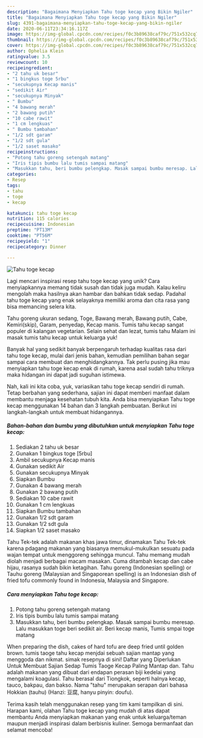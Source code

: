 ```yaml
---
description: "Bagaimana Menyiapkan Tahu toge kecap yang Bikin Ngiler"
title: "Bagaimana Menyiapkan Tahu toge kecap yang Bikin Ngiler"
slug: 4391-bagaimana-menyiapkan-tahu-toge-kecap-yang-bikin-ngiler
date: 2020-06-11T23:34:16.117Z
image: https://img-global.cpcdn.com/recipes/f0c3b89638caf79c/751x532cq70/tahu-toge-kecap-foto-resep-utama.jpg
thumbnail: https://img-global.cpcdn.com/recipes/f0c3b89638caf79c/751x532cq70/tahu-toge-kecap-foto-resep-utama.jpg
cover: https://img-global.cpcdn.com/recipes/f0c3b89638caf79c/751x532cq70/tahu-toge-kecap-foto-resep-utama.jpg
author: Ophelia Klein
ratingvalue: 3.5
reviewcount: 10
recipeingredient:
- "2 tahu uk besar"
- "1 bingkus toge 5rbu"
- "secukupnya Kecap manis"
- "sedikit Air"
- "secukupnya Minyak"
- " Bumbu"
- "4 bawang merah"
- "2 bawang putih"
- "10 cabe rawit"
- "1 cm lengkuas"
- " Bumbu tambahan"
- "1/2 sdt garam"
- "1/2 sdt gula"
- "1/2 saset masako"
recipeinstructions:
- "Potong tahu goreng setengah matang"
- "Iris tipis bumbu lalu tumis sampai matang"
- "Masukkan tahu, beri bumbu pelengkap. Masak sampai bumbu meresap. Lalu masukkan toge beri sedikit air. Beri kecap manis, Tumis smpai toge matang"
categories:
- Resep
tags:
- tahu
- toge
- kecap

katakunci: tahu toge kecap 
nutrition: 115 calories
recipecuisine: Indonesian
preptime: "PT13M"
cooktime: "PT56M"
recipeyield: "1"
recipecategory: Dinner

---
```



![Tahu toge kecap](https://img-global.cpcdn.com/recipes/f0c3b89638caf79c/751x532cq70/tahu-toge-kecap-foto-resep-utama.jpg)

Lagi mencari inspirasi resep tahu toge kecap yang unik? Cara menyiapkannya memang tidak susah dan tidak juga mudah. Kalau keliru mengolah maka hasilnya akan hambar dan bahkan tidak sedap. Padahal tahu toge kecap yang enak selayaknya memiliki aroma dan cita rasa yang bisa memancing selera kita.

Tahu goreng ukuran sedang, Toge, Bawang merah, Bawang putih, Cabe, Kemiri(skip), Garam, penyedap, Kecap manis. Tumis tahu kecap sangat populer di kalangan vegetarian. Selain sehat dan lezat, tumis tahu Malam ini masak tumis tahu kecap untuk keluarga yuk!

Banyak hal yang sedikit banyak berpengaruh terhadap kualitas rasa dari tahu toge kecap, mulai dari jenis bahan, kemudian pemilihan bahan segar sampai cara membuat dan menghidangkannya. Tak perlu pusing jika mau menyiapkan tahu toge kecap enak di rumah, karena asal sudah tahu triknya maka hidangan ini dapat jadi suguhan istimewa.


Nah, kali ini kita coba, yuk, variasikan tahu toge kecap sendiri di rumah. Tetap berbahan yang sederhana, sajian ini dapat memberi manfaat dalam membantu menjaga kesehatan tubuh kita. Anda bisa menyiapkan Tahu toge kecap menggunakan 14 bahan dan 3 langkah pembuatan. Berikut ini langkah-langkah untuk membuat hidangannya.

<!--inarticleads1-->

##### Bahan-bahan dan bumbu yang dibutuhkan untuk menyiapkan Tahu toge kecap:

1. Sediakan 2 tahu uk besar
1. Gunakan 1 bingkus toge [5rbu]
1. Ambil secukupnya Kecap manis
1. Gunakan sedikit Air
1. Gunakan secukupnya Minyak
1. Siapkan  Bumbu
1. Gunakan 4 bawang merah
1. Gunakan 2 bawang putih
1. Sediakan 10 cabe rawit
1. Gunakan 1 cm lengkuas
1. Siapkan  Bumbu tambahan
1. Gunakan 1/2 sdt garam
1. Gunakan 1/2 sdt gula
1. Siapkan 1/2 saset masako


Tahu Tek-tek adalah makanan khas jawa timur, dinamakan Tahu Tek-tek karena pdagang makanan yang biasanya memukul-mukulkan sesuatu pada wajan tempat untuk menggoreng sehingga muncul. Tahu memang mudah diolah menjadi berbagai macam masakan. Cuma ditambah kecap dan cabe hijau, rasanya sudah bikin ketagihan. Tahu goreng (Indonesian spelling) or Tauhu goreng (Malaysian and Singaporean spelling) is an Indonesian dish of fried tofu commonly found in Indonesia, Malaysia and Singapore. 

<!--inarticleads2-->

##### Cara menyiapkan Tahu toge kecap:

1. Potong tahu goreng setengah matang
1. Iris tipis bumbu lalu tumis sampai matang
1. Masukkan tahu, beri bumbu pelengkap. Masak sampai bumbu meresap. Lalu masukkan toge beri sedikit air. Beri kecap manis, Tumis smpai toge matang


When preparing the dish, cakes of hard tofu are deep fried until golden brown. tumis taoge tahu kecap menjdai sebuah sajian mantap yang menggoda dan nikmat. simak resepnya di sini! Daftar yang Diperlukan Untuk Membuat Sajian Sedap Tumis Taoge Kecap Paling Mantap dan. Tahu adalah makanan yang dibuat dari endapan perasan biji kedelai yang mengalami koagulasi. Tahu berasal dari Tiongkok, seperti halnya kecap, tauco, bakpau, dan bakso. Nama &#34;tahu&#34; merupakan serapan dari bahasa Hokkian (tauhu) (Hanzi: 豆腐, hanyu pinyin: doufu). 

Terima kasih telah menggunakan resep yang tim kami tampilkan di sini. Harapan kami, olahan Tahu toge kecap yang mudah di atas dapat membantu Anda menyiapkan makanan yang enak untuk keluarga/teman maupun menjadi inspirasi dalam berbisnis kuliner. Semoga bermanfaat dan selamat mencoba!
